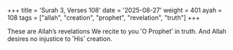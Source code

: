 +++
title = 'Surah 3, Verses 108'
date = '2025-08-27'
weight = 401
ayah = 108
tags = ["allah", "creation", "prophet", "revelation", "truth"]
+++

These are Allah’s revelations We recite to you ˹O Prophet˺ in truth. And Allah desires no injustice to ˹His˺ creation.
